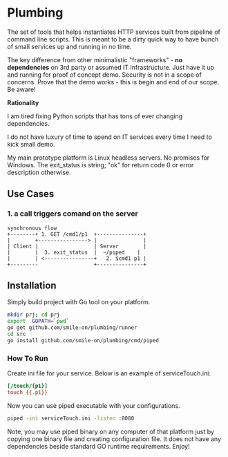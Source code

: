 # Plumbing
The set of tools that helps instantiates HTTP services built from pipeline of command line scripts.  This is meant to be a dirty quick way to have bunch of small services up and running in no time.

The key difference from other minimalistic "frameworks" - **no dependencies** on 3rd party or assumed IT infrastructure. Just have it up and running for proof of concept demo. Security is not in a scope of concerns.  Prove that the demo works - this is begin and end of our scope. Be aware!

**Rationality**

I am tired fixing Python scripts that has tons of ever changing dependencies.

I do not have luxury of time to spend on IT services every time I need to kick small demo.

My main prototype platform is Linux headless servers. No promises for Windows.
The exit_status is string; "ok" for return code 0 or error description otherwise.


## Use Cases
### 1. a call triggers comand on the server 
```
synchronous flow
+--------+ 1. GET /cmd1/p1  +---------------+
|        +----------------> |               |
| Client |                  | Server        |
|        |  3. exit_status  |  ~/piped    |
|        | <----------------+   2. $cmd1 p1 |
+---------                  +---------------+
```

## Installation
Simply build project with Go tool on your platform.

```bash
mkdir prj; cd prj
export  GOPATH=`pwd`
go get github.com/smile-on/plumbing/runner
cd src
go install github.com/smile-on/plumbing/cmd/piped

```


### How To Run 

Create ini file for your service. Below is an example of serviceTouch.ini:
```ini
[/touch/{p1}]
touch {{.p1}}
```
Now you can use piped executable with your configurations.
```bash
piped -ini serviceTouch.ini -listen :8080
```

Note, you may use piped binary on any computer of that platform just by copying one binary file and creating configuration file. It does not have any dependencies beside standard GO runtime requirements.
Enjoy!

